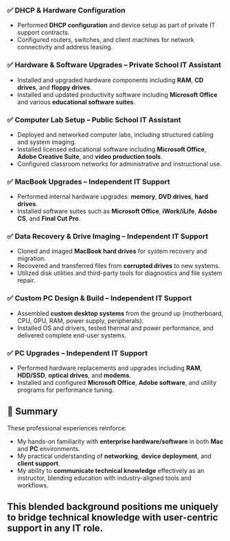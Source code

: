 ### ✅ DHCP & Hardware Configuration  
- Performed **DHCP configuration** and device setup as part of private IT support contracts.  
- Configured routers, switches, and client machines for network connectivity and address leasing.

### ✅ Hardware & Software Upgrades – Private School IT Assistant  
- Installed and upgraded hardware components including **RAM**, **CD drives**, and **floppy drives**.  
- Installed and updated productivity software including **Microsoft Office** and various **educational software suites**.

### ✅ Computer Lab Setup – Public School IT Assistant  
- Deployed and networked computer labs, including structured cabling and system imaging.  
- Installed licensed educational software including **Microsoft Office**, **Adobe Creative Suite**, and **video production tools**.  
- Configured classroom networks for administrative and instructional use.

### ✅ MacBook Upgrades – Independent IT Support  
- Performed internal hardware upgrades: **memory**, **DVD drives**, **hard drives**.  
- Installed software suites such as **Microsoft Office**, **iWork/iLife**, **Adobe CS**, and **Final Cut Pro**.

### ✅ Data Recovery & Drive Imaging – Independent IT Support  
- Cloned and imaged **MacBook hard drives** for system recovery and migration.  
- Recovered and transferred files from **corrupted drives** to new systems.  
- Utilized disk utilities and third-party tools for diagnostics and file system repair.

### ✅ Custom PC Design & Build – Independent IT Support  
- Assembled **custom desktop systems** from the ground up (motherboard, CPU, GPU, RAM, power supply, peripherals).  
- Installed OS and drivers, tested thermal and power performance, and delivered complete end-user systems.

### ✅ PC Upgrades – Independent IT Support  
- Performed hardware replacements and upgrades including **RAM**, **HDD/SSD**, **optical drives**, and **modems**.  
- Installed and configured **Microsoft Office**, **Adobe software**, and utility programs for performance tuning.

## 📌 Summary

These professional experiences reinforce:
- My hands-on familiarity with **enterprise hardware/software** in both **Mac** and **PC** environments.
- My practical understanding of **networking**, **device deployment**, and **client support**.
- My ability to **communicate technical knowledge** effectively as an instructor, blending education with industry-aligned tools and workflows.

This blended background positions me uniquely to bridge **technical knowledge** with **user-centric support** in any IT role.
---
